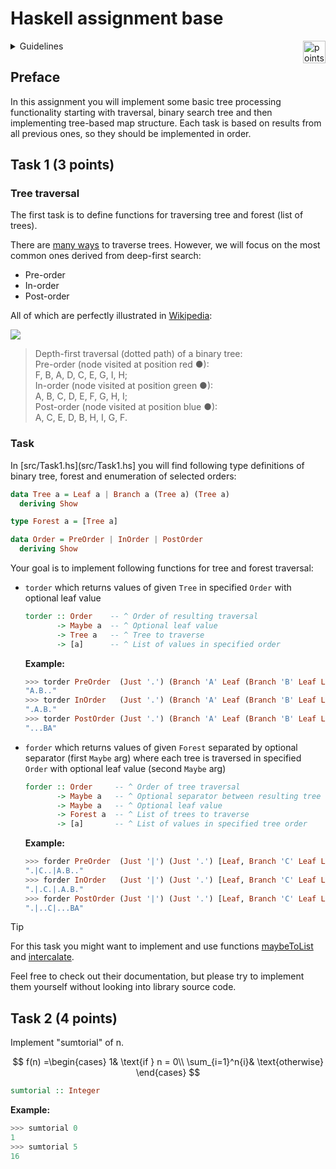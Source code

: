 # Haskell assignment base

<img alt="points bar" align="right" height="36" src="../../blob/badges/.github/badges/points-bar.svg" />

<details>
<summary>Guidelines</summary>

## Guidelines

When solving the homework, strive to create not just code that works, but code that is readable and concise.
Try to write small functions which perform just a single task, and then combine those smaller
pieces to create more complex functions.

Don’t repeat yourself: write one function for each logical task, and reuse functions as necessary.

Don't be afraid to introduce new functions where you see fit.

### Sources

Each task has corresponding source file in [src](src) directory where you should implement the solution.

### Building

All solutions should compile without warnings with following command:

```bash
stack build
```

### Testing

You can and should run automated tests before pushing solution to GitHub via

```bash
stack test --test-arguments "-p TaskX"
```

where `X` in `TaskX` should be number of corresponding Task to be tested.

So to run all test for the first task you should use following command:

```bash
stack test --test-arguments "-p Task1"
```

You can also run tests for all tasks with just

```bash
stack test
```

### Debugging

For debugging you should use GHCi via stack:

```bash
stack ghci
```

You can then load your solution for particular task using `:load TaskX` command.

Here is how to load Task1 in GHCi:

```bash
$ stack ghci
ghci> :load Task1
[1 of 1] Compiling Task1 ( .../src/Task1.hs, interpreted )
Ok, one module loaded.
```

> **Note:** if you updated solution, it can be quickly reloaded in the same GHCi session with `:reload` command
> ```bash
> ghci> :reload
> ```

</details>

## Preface

In this assignment you will implement some basic tree processing functionality
starting with traversal, binary search tree and then implementing tree-based map structure.
Each task is based on results from all previous ones, so they should be implemented in order.

## Task 1 (3 points)

### Tree traversal

The first task is to define functions for traversing tree and forest (list of trees).

There are [many ways](https://en.wikipedia.org/wiki/Tree_traversal) to traverse trees.
However, we will focus on the most common ones derived from deep-first search:

- Pre-order
- In-order
- Post-order

All of which are perfectly illustrated in [Wikipedia](https://en.wikipedia.org/wiki/Tree_traversal#Depth-first_search):

[![](https://upload.wikimedia.org/wikipedia/commons/7/75/Sorted_binary_tree_ALL_RGB.svg)](https://en.wikipedia.org/wiki/Tree_traversal#Depth-first_search)

> Depth-first traversal (dotted path) of a binary tree:  
> Pre-order (node visited at position red ●):  
>     F, B, A, D, C, E, G, I, H;  
> In-order (node visited at position green ●):  
>     A, B, C, D, E, F, G, H, I;  
> Post-order (node visited at position blue ●):  
>     A, C, E, D, B, H, I, G, F.

### Task

In [src/Task1.hs](src/Task1.hs] you will find following type definitions of binary tree, forest and enumeration of selected orders:

```haskell
data Tree a = Leaf a | Branch a (Tree a) (Tree a)
  deriving Show

type Forest a = [Tree a]

data Order = PreOrder | InOrder | PostOrder
  deriving Show
```

Your goal is to implement following functions for tree and forest traversal:

- `torder` which returns values of given `Tree` in specified `Order` with optional leaf value
  ```haskell
  torder :: Order    -- ^ Order of resulting traversal
         -> Maybe a  -- ^ Optional leaf value
         -> Tree a   -- ^ Tree to traverse
         -> [a]      -- ^ List of values in specified order
  ```
  **Example:**
  ```haskell
  >>> torder PreOrder  (Just '.') (Branch 'A' Leaf (Branch 'B' Leaf Leaf))
  "A.B.."
  >>> torder InOrder   (Just '.') (Branch 'A' Leaf (Branch 'B' Leaf Leaf))
  ".A.B."
  >>> torder PostOrder (Just '.') (Branch 'A' Leaf (Branch 'B' Leaf Leaf))
  "...BA"
  ```
- `forder` which returns values of given `Forest` separated by optional separator (first `Maybe` arg)
  where each tree is traversed in specified `Order` with optional leaf value (second `Maybe` arg)
  ```haskell
  forder :: Order     -- ^ Order of tree traversal
         -> Maybe a   -- ^ Optional separator between resulting tree orders
         -> Maybe a   -- ^ Optional leaf value
         -> Forest a  -- ^ List of trees to traverse
         -> [a]       -- ^ List of values in specified tree order
  ```
  **Example:**
  ```haskell
  >>> forder PreOrder  (Just '|') (Just '.') [Leaf, Branch 'C' Leaf Leaf, Branch 'A' Leaf (Branch 'B' Leaf Leaf)]
  ".|C..|A.B.."
  >>> forder InOrder   (Just '|') (Just '.') [Leaf, Branch 'C' Leaf Leaf, Branch 'A' Leaf (Branch 'B' Leaf Leaf)]
  ".|.C.|.A.B."
  >>> forder PostOrder (Just '|') (Just '.') [Leaf, Branch 'C' Leaf Leaf, Branch 'A' Leaf (Branch 'B' Leaf Leaf)]
  ".|..C|...BA"
  ```

> [!TIP]
>
> For this task you might want to implement and use functions
> [maybeToList](https://hackage.haskell.org/package/base-4.21.0.0/docs/Data-Maybe.html#v:maybeToList) and
> [intercalate](https://hackage.haskell.org/package/base-4.21.0.0/docs/Data-List.html#v:intercalate).
>
> Feel free to check out their documentation, but please try to implement them yourself without looking into library source code.

## Task 2 (4 points)

Implement "sumtorial" of n.

$$
f(n) =\begin{cases}
1& \text{if } n = 0\\
\sum_{i=1}^n{i}& \text{otherwise}
\end{cases}
$$

```haskell
sumtorial :: Integer
```
**Example:**
```haskell
>>> sumtorial 0
1
>>> sumtorial 5
16
```
